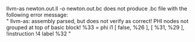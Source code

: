 llvm-as newton.out.ll -o newton.out.bc does 
not produce .bc file with the following error message: <br/>
"
llvm-as: assembly parsed, but does not verify as correct!
PHI nodes not grouped at top of basic block!
  %33 = phi i1 [ false, %26 ], [ %31, %29 ], !instruction !4
label %32
"
